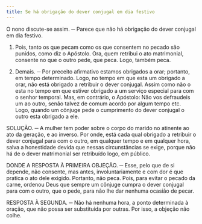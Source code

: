 ```yaml
---
title: Se há obrigação do dever conjugal em dia festivo
---
```


O nono discute-se assim. ─ Parece que não há obrigação do dever conjugal em dia festivo.  

1. Pois, tanto os que pecam como os que consentem no pecado são punidos, como diz o Apóstolo. Ora, quem retribui o ato matrimonial, consente no que o outro pede, que peca. Logo, também peca.  

2. Demais. ─ Por preceito afirmativo estamos obrigados a orar; portanto, em tempo determinado. Logo, no tempo em que esta um obrigado a orar, não está obrigado a retribuir o dever conjugal. Assim como não o esta no tempo em que estiver obrigado a um serviço especial para com o senhor temporal.  Mas, em contrário, o Apóstolo: Não vos defraudeis um ao outro, senão talvez de comum acordo por algum tempo etc. Logo, quando um cônjuge pede o cumprimento do dever conjugal o outro esta obrigado a ele.  

SOLUÇÃO. ─ A mulher tem poder sobre o corpo do marido no atinente ao ato da geração, e ao inverso. Por onde, está cada qual obrigado a retribuir o dever conjugal para com o outro, em qualquer tempo e em qualquer hora, salva a honestidade devida que nessas circunstâncias se exige, porque não há de o dever matrimonial ser retribuído logo, em público.  

DONDE A RESPOSTA À PRIMEIRA OBJEÇÃO. ─ Esse, pelo que de si depende, não consente, mas antes, involuntariamente e com dor é que pratica o ato dele exigido. Portanto, não peca. Pois, para evitar o pecado da carne, ordenou Deus que sempre um cônjuge cumpra o dever conjugal para com o outro, que o pede, para não lhe dar nenhuma ocasião de pecar.  

RESPOSTA À SEGUNDA. ─ Não há nenhuma hora, a ponto determinada à oração, que não possa ser substituída por outras. Por isso, a objeção não colhe.